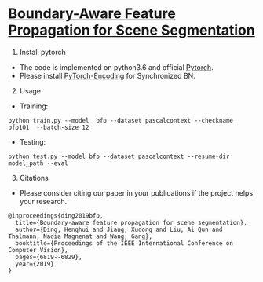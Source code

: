 # [Boundary-Aware Feature Propagation for Scene Segmentation](http://openaccess.thecvf.com/content_ICCV_2019/papers/Ding_Boundary-Aware_Feature_Propagation_for_Scene_Segmentation_ICCV_2019_paper.pdf)

1. Install pytorch 

  - The code is implemented on python3.6 and official [Pytorch](https://github.com/pytorch/pytorch/tree/fd25a2a86c6afa93c7062781d013ad5f41e0504b#from-source).
  - Please install [PyTorch-Encoding](https://github.com/zhanghang1989/PyTorch-Encoding) for Synchronized BN. 

2. Usage

  - Training:
  
   ```shell
   python train.py --model  bfp --dataset pascalcontext --checkname bfp101  --batch-size 12
   ```
   
  - Testing:
  
   ```shell
   python test.py --model bfp --dataset pascalcontext --resume-dir model_path --eval
   ```  
3. Citations

  - Please consider citing our paper in your publications if the project helps your research.
```
@inproceedings{ding2019bfp,
  title={Boundary-aware feature propagation for scene segmentation},
  author={Ding, Henghui and Jiang, Xudong and Liu, Ai Qun and Thalmann, Nadia Magnenat and Wang, Gang},
  booktitle={Proceedings of the IEEE International Conference on Computer Vision},
  pages={6819--6829},
  year={2019}
}
```

